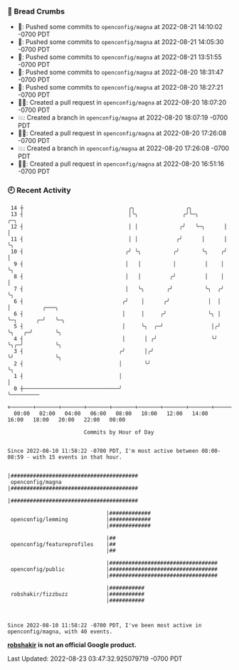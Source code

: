 ### 🍞 Bread Crumbs

 * 🚢: Pushed some commits to `openconfig/magna` at 2022-08-21 14:10:02 -0700 PDT
 * 🚢: Pushed some commits to `openconfig/magna` at 2022-08-21 14:05:30 -0700 PDT
 * 🚢: Pushed some commits to `openconfig/magna` at 2022-08-21 13:51:55 -0700 PDT
 * 🚢: Pushed some commits to `openconfig/magna` at 2022-08-20 18:31:47 -0700 PDT
 * 🚢: Pushed some commits to `openconfig/magna` at 2022-08-20 18:27:21 -0700 PDT
 * ✍🏼: Created a pull request in `openconfig/magna` at 2022-08-20 18:07:20 -0700 PDT
 * 💥: Created a branch in `openconfig/magna` at 2022-08-20 18:07:19 -0700 PDT
 * ✍🏼: Created a pull request in `openconfig/magna` at 2022-08-20 17:26:08 -0700 PDT
 * 💥: Created a branch in `openconfig/magna` at 2022-08-20 17:26:08 -0700 PDT
 * ✍🏼: Created a pull request in `openconfig/magna` at 2022-08-20 16:51:16 -0700 PDT

### 🕘 Recent Activity
```
 14 ┼                                 ╭╮                ╭╮
 13 ┤                                 │╰╮              ╭╯╰─╮        ╭─╮
 12 ┤                                 │ │             ╭╯   ╰─╮      │ │
 11 ┤                                 │ │            ╭╯      │      │ ╰╮
 10 ┤                                ╭╯ ╰╮          ╭╯       ╰╮    ╭╯  │
  9 ┤                                │   │          │         │    │   ╰╮
  8 ┤                                │   │         ╭╯         │    │    │
  7 ┤                                │   ╰╮       ╭╯          ╰╮  ╭╯    ╰╮
  6 ┤                               ╭╯    │      ╭╯            │  │      │          ╭───╮
  6 ┤                               │     │     ╭╯             ╰╮ │      ╰─╮      ╭─╯   ╰─╮
  5 ┤                               │     ╰╮  ╭─╯               │╭╯        ╰╮   ╭─╯       ╰╮
  4 ┤                               │      │ ╭╯                 ╰╯          ╰╮╭─╯          ╰╮
  3 ┤                              ╭╯      │╭╯                               ╰╯             ╰╮
  2 ┤                              │       ╰╯                                                ╰╮
  1 ┤                              │                                                          │
  0 ┼──────────────────────────────╯                                                          ╰─────────
    +───────+───────+───────+───────+───────+───────+───────+───────+───────+───────+───────+───────+────
  00:00   02:00   04:00   06:00   08:00   10:00   12:00   14:00   16:00   18:00   20:00   22:00   00:00   

						Commits by Hour of Day


Since 2022-08-10 11:58:22 -0700 PDT, I'm most active between 08:00-08:59 - with 15 events in that hour.

```



```
                               |########################################
 openconfig/magna              |########################################
                               |########################################

                               |#############
 openconfig/lemming            |#############
                               |#############

                               |##
 openconfig/featureprofiles    |##
                               |##

                               |##################################
 openconfig/public             |##################################
                               |##################################

                               |###########
 robshakir/fizzbuzz            |###########
                               |###########



Since 2022-08-10 11:58:22 -0700 PDT, I've been most active in openconfig/magna, with 40 events.

```
**[robshakir](mailto:robjs@google.com) is not an official Google product.**  


Last Updated: 2022-08-23 03:47:32.925079719 -0700 PDT
